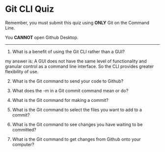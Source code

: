 # Git CLI Quiz

Remember, you must submit this quiz using __ONLY__ Git on the Command Line.

You __CANNOT__ open Github Desktop.

---

1. What is a benefit of using the Git CLI rather than a GUI?

<!-- Write your answer here -->
my answer is: A GUI does not have the same level of functionality and granular control as a command line interface. So the CLI provides greater flexibility of use.

2. What is the Git command to send your code to Github?

<!-- git push origin master --> 

3. What does the -m in a Git commit command mean or do?

<!-- Commits  changes to the repository's history. -->

4. What is the Git command for making a commit?

<!-- git commit -m "commit message" -->

5. What is the Git command to select the files you want to add to a commit?

<!-- git add -->

6. What is the Git command to see changes you have waiting to be committed?

<!-- git diff -->

7. What is the Git command to get changes from Github onto your computer?

<!-- git clone -->

